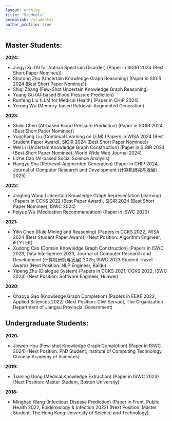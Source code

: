 ```yaml
---
layout: archive
title: "Students"
permalink: /students/
author_profile: true
---
```


## Master Students:
**2024:** 
* Jingyi Xu (AI for Autism Spectrum Disorder) (Paper in SIGIR 2024 (Best Short Paper Nominee))
* Shutong Zhu (Uncertain Knowledge Graph Reasoning) (Paper in SIGIR 2024 (Best Short Paper Nominee))
* Shiqi Zhang (Few-Shot Uncertain Knowledge Graph Reasoning)
* Yuang Gu (AI-based Blood Pressure Prediction)
* Runfeng Liu (LLM for Medical Health) (Paper in CHIP 2024)
* Yerong Wu (Memory-based Retrieval-Augmented Generation)

**2023:** 
* Shilin Chen (AI-based Blood Pressure Prediction) (Paper in SIGIR 2024 (Best Short Paper Nominee))
* Yunchang Liu (Continual Learning on LLM) (Papers in WISA 2024 (Best Student Paper Award), SIGIR 2024 (Best Short Paper Nominee))
* Wei Li (Uncertain Knowledge Graph Construction) (Paper in SIGIR 2024 (Best Short Paper Nominee), World Wide Web Journal 2024)
* Lizhe Cao (AI-based Social Science Analysis)
* Hangyu Sha (Retrieval-Augmented Generation) (Paper in CHIP 2024, Journal of Computer Research and Development (计算机研究与发展) 2025)

**2022:** 
* Jingting Wang (Uncertain Knowledge Graph Representation Learning) (Papers in CCKS 2022 (Best Paper Award), SIGIR 2024 (Best Short Paper Nominee), ISWC 2024)
* Feiyue Wu (Medication Recommendation) (Paper in ISWC 2023)

**2021:**
* Yilin Chen (Rule Mining and Reasoning) (Papers in CCKS 2022, WISA 2024 (Best Student Paper Award)) (Next Position: Algorithm Engineer, iFLYTEK)
* Xudong Cao (Domain Knowledge Graph Construction) (Papers in ISWC 2023, Data Intelligence 2023, Journal of Computer Research and Development (计算机研究与发展) 2025; ISWC 2023 Student Travel Award) (Next Position: NLP Engineer, Baidu)
* Yipeng Zhu (Dialogue System) (Papers in CCKS 2021, CCKS 2022, ISWC 2023) (Next Position: Software Engineer, Huawei)

**2020:**
* Chaoyu Gao (Knowledge Graph Completion) (Papers in EEKE 2022, Applied Sciences 2022) (Next Position: Civil Servant, The Organization Department of Jiangsu Provincial Government)

## Undergraduate Students:
**2020:**
* Jiewen Hou (Few-shot Knowledge Graph Completion) (Paper in ISWC 2024) (Next Position: PhD Student, Institute of Computing Technology, Chinese Academy of Sciences)

**2019:**
* Tianling Gong (Medical Knowledge Extraction) (Paper in ISWC 2023) (Next Position: Master Student, Boston University)

**2018:**
* Minghao Wang (Infectious Disease Prediction) (Paper in Front. Public Health 2022, Epidemiology & Infection 2022) (Next Position: Master Student, The Hong Kong University of Science and Technology)

